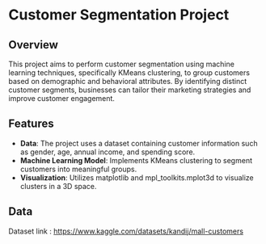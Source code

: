 # Customer Segmentation Project

## Overview
This project aims to perform customer segmentation using machine learning techniques, specifically KMeans clustering, to group customers based on demographic and behavioral attributes. By identifying distinct customer segments, businesses can tailor their marketing strategies and improve customer engagement.

## Features
- **Data**: The project uses a dataset containing customer information such as gender, age, annual income, and spending score.
- **Machine Learning Model**: Implements KMeans clustering to segment customers into meaningful groups.
- **Visualization**: Utilizes matplotlib and mpl_toolkits.mplot3d to visualize clusters in a 3D space.

## Data
Dataset link : https://www.kaggle.com/datasets/kandij/mall-customers
